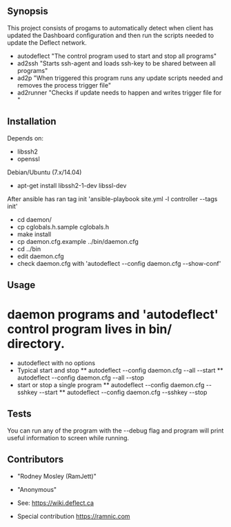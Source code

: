 ## Synopsis

This project consists of progams to automatically detect when client has updated the Dashboard configuration and then run the scripts needed to update the Deflect network.

* autodeflect "The control program used to start and stop all programs"
* ad2ssh <sshkey> "Starts ssh-agent and loads ssh-key to be shared between all programs"
* ad2p <process> "When triggered this program runs any update scripts needed and removes the process trigger file"
* ad2runner <runner> "Checks if update needs to happen and writes trigger file for <process>"

## Installation

Depends on:
* libssh2
* openssl

Debian/Ubuntu (7.x/14.04)
* apt-get install libssh2-1-dev libssl-dev

After ansible has ran tag init 'ansible-playbook site.yml -l controller --tags init' 
* cd daemon/
* cp cglobals.h.sample cglobals.h
* make install
* cp daemon.cfg.example ../bin/daemon.cfg
* cd ../bin
* edit daemon.cfg
* check daemon.cfg with 'autodeflect --config daemon.cfg --show-conf'

## Usage 

# daemon programs and 'autodeflect' control program lives in bin/ directory.

* autodeflect with no options
* Typical start and stop
** autodeflect --config daemon.cfg --all --start
** autodeflect --config daemon.cfg --all --stop
* start or stop a single program
** autodeflect --config daemon.cfg --sshkey --start
** autodeflect --config daemon.cfg --sshkey --stop

## Tests

You can run any of the program with the --debug flag and program will print useful information to screen while running.

## Contributors

* "Rodney Mosley (RamJett)" <rodney at equalit dot ie>
* "Anonymous" <sparklinux>

* See: https://wiki.deflect.ca
* Special contribution https://ramnic.com

